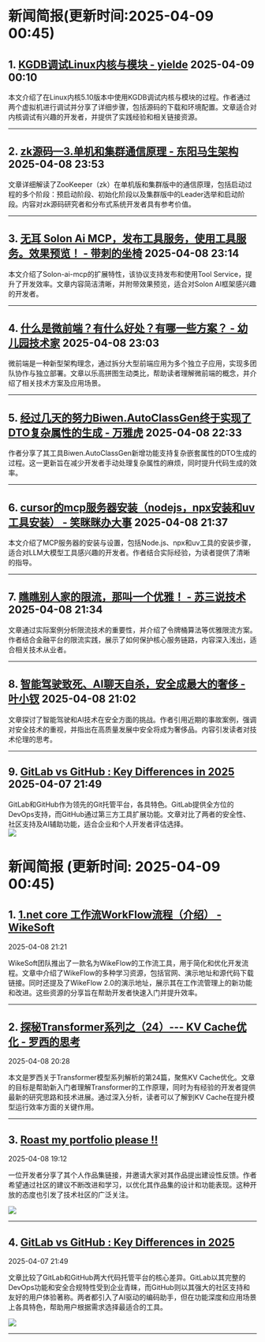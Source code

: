 # 新闻简报(更新时间:2025-04-09 00:45)

## 1. [KGDB调试Linux内核与模块 - yielde](https://www.cnblogs.com/tongh/p/18815732)   2025-04-09 00:10

本文介绍了在Linux内核5.10版本中使用KGDB调试内核与模块的过程。作者通过两个虚拟机进行调试并分享了详细步骤，包括源码的下载和环境配置。文章适合对内核调试有兴趣的开发者，并提供了实践经验和相关链接资源。

---

## 2. [zk源码—3.单机和集群通信原理 - 东阳马生架构](https://www.cnblogs.com/mjunz/p/18815712)   2025-04-08 23:53

文章详细解读了ZooKeeper（zk）在单机版和集群版中的通信原理，包括启动过程的多个阶段：预启动阶段、初始化阶段以及集群版中的Leader选举和启动阶段。内容对zk源码研究者和分布式系统开发者具有参考价值。

---

## 3. [无耳 Solon Ai MCP，发布工具服务，使用工具服务。效果预览！ - 带刺的坐椅](https://www.cnblogs.com/noear/p/18815657)   2025-04-08 23:14

本文介绍了Solon-ai-mcp的扩展特性，该协议支持发布和使用Tool Service，提升了开发效率。文章内容简洁清晰，并附带效果预览，适合对Solon AI框架感兴趣的开发者。

---

## 4. [什么是微前端？有什么好处？有哪一些方案？ - 幼儿园技术家](https://www.cnblogs.com/zxlh1529/p/18815555)   2025-04-08 23:03

微前端是一种新型架构理念，通过拆分大型前端应用为多个独立子应用，实现多团队协作与独立部署。文章以乐高拼图生动类比，帮助读者理解微前端的概念，并介绍了相关技术方案及应用场景。

---

## 5. [经过几天的努力Biwen.AutoClassGen终于实现了DTO复杂属性的生成 - 万雅虎](https://www.cnblogs.com/vipwan/p/18815596)   2025-04-08 22:33

作者分享了其工具Biwen.AutoClassGen新增功能支持复杂嵌套属性的DTO生成的过程。这一更新旨在减少开发者手动处理复杂属性的麻烦，同时提升代码生成的效率。

---

## 6. [cursor的mcp服务器安装（nodejs，npx安装和uv工具安装） - 笑眯眯办大事](https://www.cnblogs.com/Vsonic12138/p/18815422)   2025-04-08 21:37

本文介绍了MCP服务器的安装与设置，包括Node.js、npx和uv工具的安装步骤，适合对LLM大模型工具感兴趣的开发者。作者结合实际经验，为读者提供了清晰的指导。

---

## 7. [瞧瞧别人家的限流，那叫一个优雅！ - 苏三说技术](https://www.cnblogs.com/12lisu/p/18815508)   2025-04-08 21:34

文章通过实际案例分析限流技术的重要性，并介绍了令牌桶算法等优雅限流方案。作者结合金融平台的限流实践，展示了如何保护核心服务链路，内容深入浅出，适合相关技术从业者。

---

## 8. [智能驾驶致死、AI聊天自杀，安全成最大的奢侈 - 叶小钗](https://www.cnblogs.com/yexiaochai/p/18815435)   2025-04-08 21:02

文章探讨了智能驾驶和AI技术在安全方面的挑战。作者引用近期的事故案例，强调对安全技术的重视，并指出在高质量发展中安全将成为奢侈品。内容引发读者对技术伦理的思考。

---

## 9. [GitLab vs GitHub : Key Differences in 2025](https://app.daily.dev/posts/gitlab-vs-github-key-differences-in-2025-dzet6en1u)   2025-04-07 21:49

GitLab和GitHub作为领先的Git托管平台，各具特色。GitLab提供全方位的DevOps支持，而GitHub通过第三方工具扩展功能。文章对比了两者的安全性、社区支持及AI辅助功能，适合企业和个人开发者评估选择。  
![](https://media.daily.dev/image/upload/f_auto,q_auto/v1/posts/c9e018aeb664066a0a42a7f7ccab52be?_a=AQAEuj9)


# 新闻简报 (更新时间: 2025-04-09 00:45)

## 1. [1.net core 工作流WorkFlow流程（介绍） - WikeSoft](https://www.cnblogs.com/wikeflow/p/18815475)  
2025-04-08 21:21

WikeSoft团队推出了一款名为WikeFlow的工作流工具，用于简化和优化开发流程。文章中介绍了WikeFlow的多种学习资源，包括官网、演示地址和源代码下载链接。同时还提及了WikeFlow 2.0的演示地址，展示其在工作流管理上的新功能和改进。这些资源的分享旨在帮助开发者快速入门并提升效率。

---

## 2. [探秘Transformer系列之（24）--- KV Cache优化 - 罗西的思考](https://www.cnblogs.com/rossiXYZ/p/18811723)  
2025-04-08 20:28

本文是罗西关于Transformer模型系列解析的第24篇，聚焦KV Cache优化。文章的目标是帮助新入门者理解Transformer的工作原理，同时为有经验的开发者提供最新的研究思路和技术进展。通过深入分析，读者可以了解到KV Cache在提升模型运行效率方面的关键作用。

---

## 3. [Roast my portfolio please !!](https://app.daily.dev/posts/roast-my-portfolio-please--rwgem8cke)  
2025-04-08 19:12

一位开发者分享了其个人作品集链接，并邀请大家对其作品提出建设性反馈。作者希望通过社区的建议不断改进和学习，以优化其作品集的设计和功能表现。这种开放的态度也引发了技术社区的广泛关注。

![](https://media.daily.dev/image/upload/s--iWW-EZtu--/f_auto/v1744110766/posts/RwGEM8CKE)

---

## 4. [GitLab vs GitHub : Key Differences in 2025](https://app.daily.dev/posts/gitlab-vs-github-key-differences-in-2025-dzet6en1u)  
2025-04-07 21:49

文章比较了GitLab和GitHub两大代码托管平台的核心差异。GitLab以其完整的DevOps功能和安全合规特性受到企业青睐，而GitHub则以其强大的社区支持和友好的用户体验著称。两者都引入了AI驱动的编码助手，但在功能深度和应用场景上各具特色，帮助用户根据需求选择最适合的工具。

![](https://media.daily.dev/image/upload/f_auto,q_auto/v1/posts/c9e018aeb664066a0a42a7f7ccab52be?_a=AQAEuj9)

---